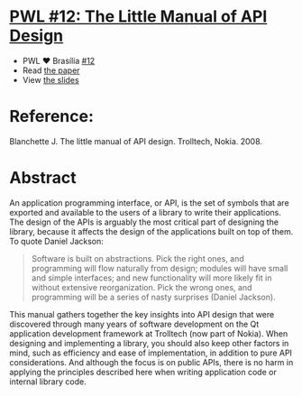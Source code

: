 # [PWL #12: The Little Manual of API Design](https://people.mpi-inf.mpg.de/~jblanche/api-design.pdf)

- PWL ❤️ Brasília [#12](https://www.meetup.com/papers-we-love-bsb/events/255992596/)
- Read [the paper](https://people.mpi-inf.mpg.de/~jblanche/api-design.pdf)
- View [the slides](pwl-bsb-12-slides.pdf)

# Reference:

Blanchette J. The little manual of API design. Trolltech, Nokia. 2008.

# Abstract 

An application programming interface, or API, is the set of symbols that are exported and available to the users of a library to write their applications. The design of the APIs is arguably the most critical part of designing the library, because it affects the design of the applications built on top of them. To quote Daniel Jackson:

> Software is built on abstractions. Pick the right ones, and programming will flow naturally from design; modules will have small and simple interfaces; and new functionality will more likely fit in without extensive reorganization. Pick the wrong ones, and programming will be a series of nasty surprises (Daniel Jackson).

This manual gathers together the key insights into API design that were discovered through many years of software development on the Qt application development framework at Trolltech (now part of Nokia). When designing and implementing a library, you should also keep other factors in mind, such as efficiency and ease of implementation, in addition to pure API considerations. And although the focus is on public APIs, there is no harm in applying the principles described here when writing application code or internal library code.
